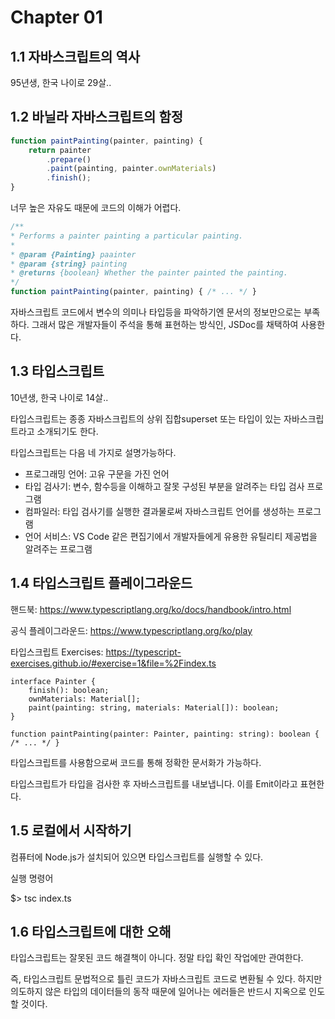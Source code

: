 # Chapter 01

## 1.1 자바스크립트의 역사

95년생, 한국 나이로 29살..

## 1.2 바닐라 자바스크립트의 함정

```jsx
function paintPainting(painter, painting) {
	return painter
		.prepare()
		.paint(painting, painter.ownMaterials)
		.finish();
}
```

너무 높은 자유도 때문에 코드의 이해가 어렵다.

```jsx
/**
* Performs a painter painting a particular painting.
*
* @param {Painting} paainter
* @param {string} painting
* @returns {boolean} Whether the painter painted the painting.
*/
function paintPainting(painter, painting) { /* ... */ }
```

자바스크립트 코드에서 변수의 의미나 타입등을 파악하기엔 문서의 정보만으로는 부족하다. 그래서 많은 개발자들이 주석을 통해 표현하는 방식인, JSDoc를 채택하여 사용한다.

## 1.3 타입스크립트

10년생, 한국 나이로 14살..

타입스크립트는 종종 자바스크립트의 상위 집합superset 또는 타입이 있는 자바스크립트라고 소개되기도 한다.

타입스크립트는 다음 네 가지로 설명가능하다.

- 프로그래밍 언어: 고유 구문을 가진 언어
- 타입 검사기: 변수, 함수등을 이해하고 잘못 구성된 부분을 알려주는 타입 검사 프로그램
- 컴파일러: 타입 검사기를 실행한 결과물로써 자바스크립트 언어를 생성하는 프로그램
- 언어 서비스: VS Code 같은 편집기에서 개발자들에게 유용한 유틸리티 제공법을 알려주는 프로그램

## 1.4 타입스크립트 플레이그라운드

핸드북: https://www.typescriptlang.org/ko/docs/handbook/intro.html

공식 플레이그라운드: https://www.typescriptlang.org/ko/play

타입스크립트 Exercises: https://typescript-exercises.github.io/#exercise=1&file=%2Findex.ts

```tsx
interface Painter {
	finish(): boolean;
	ownMaterials: Material[];
	paint(painting: string, materials: Material[]): boolean;
}

function paintPainting(painter: Painter, painting: string): boolean { /* ... */ }
```

타입스크립트를 사용함으로써 코드를 통해 정확한 문서화가 가능하다.

타입스크립트가 타입을 검사한 후 자바스크립트를 내보냅니다. 이를 Emit이라고 표현한다.

## 1.5 로컬에서 시작하기

컴퓨터에 Node.js가 설치되어 있으면 타입스크립트를 실행할 수 있다.

실행 명령어 

$> tsc index.ts

## 1.6 타입스크립트에 대한 오해

타입스크립트는 잘못된 코드 해결책이 아니다. 정말 타입 확인 작업에만 관여한다.

즉, 타입스크립트 문법적으로 틀린 코드가 자바스크립트 코드로 변환될 수 있다. 하지만 의도하지 않은 타입의 데이터들의 동작 때문에 일어나는 에러들은 반드시 지옥으로 인도할 것이다.